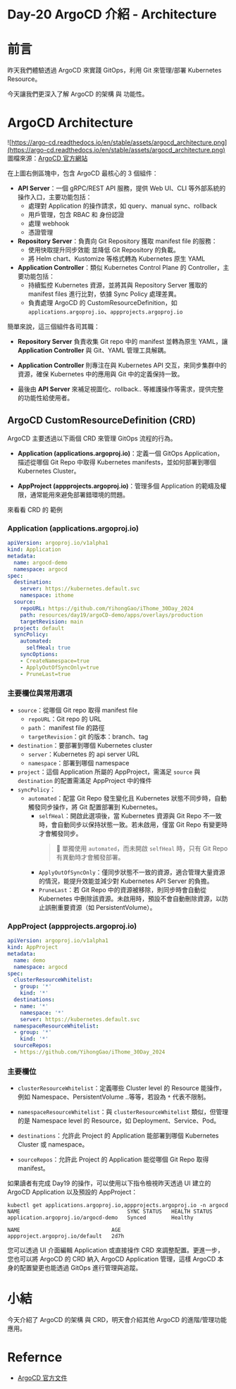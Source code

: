 # Day-20 ArgoCD 介紹 - Architecture


# 前言
昨天我們體驗透過 ArgoCD 來實踐 GitOps，利用 Git 來管理/部署 Kubernetes Resource。  

今天讓我們更深入了解 ArgoCD 的架構 與 功能性。

# ArgoCD Architecture
![https://argo-cd.readthedocs.io/en/stable/assets/argocd_architecture.png](https://argo-cd.readthedocs.io/en/stable/assets/argocd_architecture.png)
圖檔來源：[ArgoCD 官方網站](https://argo-cd.readthedocs.io/en/stable/assets/argocd_architecture.png)

在上圖右側區塊中，包含 ArgoCD 最核心的 3 個組件：
- **API Server**：一個 gRPC/REST API 服務，提供 Web UI、CLI 等外部系統的操作入口，主要功能包括：
  - 處理對 Application 的操作請求，如 query、manual sync、rollback
  - 用戶管理，包含 RBAC 和 身份認證
  - 處理 webhook
  - 憑證管理
- **Repository Server**：負責向 Git Repository 獲取 manifest file 的服務：
  - 使用快取提升同步效能 並降低 Git Repository 的負載。
  - 將 Helm chart、Kustomize 等格式轉為 Kubernetes 原生 YAML
- **Application Controller**：類似 Kubernetes Control Plane 的 Controller，主要功能包括：
  - 持續監控 Kubernetes 資源，並將其與 Repository Server 獲取的 manifest files 進行比對，依據 Sync Policy 處理差異。
  - 負責處理 ArgoCD 的 CustomResourceDefinition，如 `applications.argoproj.io`、`appprojects.argoproj.io`

簡單來說，這三個組件各司其職：
- **Repository Server** 負責收集 Git repo 中的 manifest 並轉為原生 YAML，讓 **Application Controller** 與 Git、YAML 管理工具解耦。

- **Application Controller** 則專注在與 Kubernetes API 交互，來同步集群中的資源，確保 Kubernetes 中的應用與 Git 中的定義保持一致。

- 最後由 **API Server** 來補足視圖化、rollback.. 等維護操作等需求，提供完整的功能性給使用者。

## ArgoCD CustomResourceDefinition (CRD)
ArgoCD 主要透過以下兩個 CRD 來管理 GitOps 流程的行為。
- **Application (applications.argoproj.io)**：定義一個 GitOps Application，描述從哪個 Git Repo 中取得 Kubernetes manifests，並如何部署到哪個 Kubernetes Cluster。

- **AppProject (appprojects.argoproj.io)**：管理多個 Application 的範疇及權限，通常能用來避免部署錯環境的問題。

來看看 CRD 的 範例
### Application (applications.argoproj.io)
```yaml
apiVersion: argoproj.io/v1alpha1
kind: Application
metadata:
  name: argocd-demo
  namespace: argocd
spec:
  destination:
    server: https://kubernetes.default.svc
    namespace: ithome
  source:
    repoURL: https://github.com/YihongGao/iThome_30Day_2024
    path: resources/day19/argoCD-demo/apps/overlays/production
    targetRevision: main
  project: default
  syncPolicy:
    automated:
      selfHeal: true
    syncOptions:
    - CreateNamespace=true
    - ApplyOutOfSyncOnly=true
    - PruneLast=true
```
### 主要欄位與常用選項
- `source`：從哪個 Git repo 取得 manifest file
  - `repoURL`：Git repo 的 URL
  - `path`： manifest file 的路徑
  - `targetRevision`：git 的版本：branch、tag
- `destination`：要部署到哪個 Kubernetes cluster
  - `server`：Kubernetes 的 api server URL
  - `namespace`：部署到哪個 namespace
- `project`：這個 Application 所屬的 AppProject，需滿足 `source` 與 `destination` 的配置需滿足 AppProject 中的條件
- `syncPolicy`：
  - `automated`：配當 Git Repo 發生變化且 Kubernetes 狀態不同步時，自動觸發同步操作，將 Git 配置部署到 Kubernetes。
    - `selfHeal`：開啟此選項後，當 Kubernetes 資源與 Git Repo 不一致時，會自動同步以保持狀態一致。若未啟用，僅當 Git Repo 有變更時才會觸發同步。
      > 📘 單獨使用 `automated`，而未開啟 `selfHeal` 時，只有 Git Repo 有異動時才會觸發部署。
    - `ApplyOutOfSyncOnly`：僅同步狀態不一致的資源，適合管理大量資源的情況，能提升效能並減少對 Kubernetes API Server 的負擔。
    - `PruneLast`：若 Git Repo 中的資源被移除，則同步時會自動從 Kubernetes 中刪除該資源。未啟用時，預設不會自動刪除資源，以防止誤刪重要資源（如 PersistentVolume）。


### AppProject (appprojects.argoproj.io)
```yaml
apiVersion: argoproj.io/v1alpha1
kind: AppProject
metadata:
  name: demo
  namespace: argocd
spec:
  clusterResourceWhitelist:
  - group: '*'
    kind: '*'
  destinations:
  - name: '*'
    namespace: '*'
    server: https://kubernetes.default.svc
  namespaceResourceWhitelist:
  - group: '*'
    kind: '*'
  sourceRepos:
  - https://github.com/YihongGao/iThome_30Day_2024
```
### 主要欄位
- `clusterResourceWhitelist`：定義哪些 Cluster level 的 Resource 能操作，例如 Namespace、PersistentVolume ..等等，若設為 `*` 代表不限制。

- `namespaceResourceWhitelist`：與 `clusterResourceWhitelist` 類似，但管理的是 Namespace level 的 Resource，如 Deployment、Service、Pod。

- `destinations`：允許此 Project 的 Application 能部署到哪個 Kubernetes Cluster 或 namespace。

- `sourceRepos`：允許此 Project 的 Application 能從哪個 Git Repo 取得 manifest。

如果讀者有完成 Day19 的操作，可以使用以下指令檢視昨天透過 UI 建立的 ArgoCD Application 以及預設的 AppProject：
```shell
kubectl get applications.argoproj.io,appprojects.argoproj.io -n argocd 
NAME                                  SYNC STATUS   HEALTH STATUS
application.argoproj.io/argocd-demo   Synced        Healthy

NAME                             AGE
appproject.argoproj.io/default   2d7h
```

您可以透過 UI 介面編輯 Application 或直接操作 CRD 來調整配置。更進一步，您也可以將 ArgoCD 的 CRD 納入 ArgoCD Application 管理，這樣 ArgoCD 本身的配置變更也能透過 GitOps 進行管理與追蹤。

# 小結
今天介紹了 ArgoCD 的架構 與 CRD，明天會介紹其他 ArgoCD 的進階/管理功能應用。

# Refernce
- [ArgoCD 官方文件](https://argo-cd.readthedocs.io/en/stable/)
